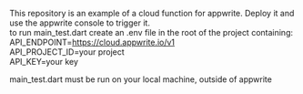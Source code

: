 
This repository is an example of a cloud function for appwrite.
Deploy it and use the appwrite console to trigger it. 
<br>
to run main_test.dart create an .env file in the root of the project containing:<br>
API_ENDPOINT=https://cloud.appwrite.io/v1<br>
API_PROJECT_ID=your project<br>
API_KEY=your key<br>

main_test.dart must be run on your local machine, outside of appwrite
